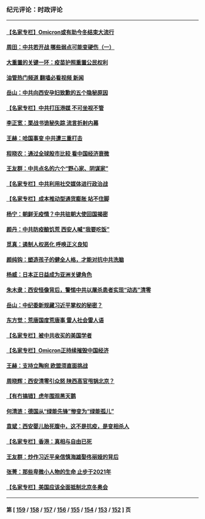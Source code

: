 ### 纪元评论：时政评论
---
#### [【名家专栏】Omicron或有助今冬结束大流行](../../pages/nsc1025/n13491194.md?01100330) 
#### [周田：中共若开战 哪些弱点可能变硬伤（一）](../../pages/nsc1025/n13491030.md?01100330) 
#### [大重置的关键一环：疫苗护照重置公民权利](../../pages/nsc1025/n13490962.md?01100330) 
#### [油管热门频道 翻墙必看视频 新闻](ok?01100330)
#### [岳山：中共向西安孕妇致歉的五个隐秘原因](../../pages/nsc1025/n13490770.md?01100330) 
#### [【名家专栏】中共打压港媒 不可坐视不管](../../pages/nsc1025/n13490471.md?01100330) 
#### [李正宽：栗战书诡秘失踪 流言折射内幕](../../pages/nsc1025/n13490019.md?01100330) 
#### [王赫：哈国事变 中共遭三重打击](../../pages/nsc1025/n13489399.md?01100330) 
#### [程晓农：通过全球股市比较 看中国经济衰微](../../pages/nsc1025/n13489223.md?01100330) 
#### [王友群：中共点名的六个“野心家、阴谋家”](../../pages/nsc1025/n13489448.md?01100330) 
#### [【名家专栏】中共利用社交媒体进行政治战](../../pages/nsc1025/n13488559.md?01100330) 
#### [【名家专栏】成本推动型通货膨胀 站不住脚](../../pages/nsc1025/n13488716.md?01100330) 
#### [杨宁：朝鲜无疫情？中共驻朝大使回国揭密](../../pages/nsc1025/n13489104.md?01100330) 
#### [颜丹：中共防疫酿饥荒 西安人喊“我要吃饭”](../../pages/nsc1025/n13489064.md?01100330) 
#### [觅真：遏制人权恶化 呼唤正义良知](../../pages/nsc1025/n13488648.md?01100330) 
#### [颜纯钩：塑造孩子的健全人格，才能对抗中共洗脑](../../pages/nsc1025/n13488545.md?01100330) 
#### [杨威：日本正日益成为亚洲关键角色](../../pages/nsc1025/n13487497.md?01100330) 
#### [朱木隶：西安怪像背后，警惕中共以屠杀患者实现“动态”清零](../../pages/nsc1025/n13486898.md?01100330) 
#### [岳山：中纪委新规藏习近平掌权的秘密？](../../pages/nsc1025/n13486505.md?01100330) 
#### [东方觉：荒唐国度荒唐事 雷人社会雷人语](../../pages/nsc1025/n13486754.md?01100330) 
#### [【名家专栏】被中共收买的美国学者](../../pages/nsc1025/n13486382.md?01100330) 
#### [【名家专栏】Omicron正持续摧毁中国经济](../../pages/nsc1025/n13486168.md?01100330) 
#### [王赫：支持立陶宛 欧盟须直面挑战](../../pages/nsc1025/n13484994.md?01100330) 
#### [周晓辉：西安清零引众怒 陕西高官甩锅北京？](../../pages/nsc1025/n13484627.md?01100330) 
#### [【有冇搞错】虎年围观黑天鹅](../../pages/nsc1025/n13484632.md?01100330) 
#### [何清涟：德国从“绿能先锋”惨变为“绿能孤儿”](../../pages/nsc1025/n13486060.md?01100330) 
#### [袁斌：西安婴儿胎死腹中，这不是抗疫，是变相杀人](../../pages/nsc1025/n13485938.md?01100330) 
#### [【名家专栏】香港：真相与自由已死](../../pages/nsc1025/n13483739.md?01100330) 
#### [王友群：炒作习近平亲信慎海雄娶佟丽娅的背后](../../pages/nsc1025/n13484511.md?01100330) 
#### [张菁：那些卑微小人物的生命 止步于2021年](../../pages/nsc1025/n13484570.md?01100330) 
#### [【名家专栏】美国应该全面抵制北京冬奥会](../../pages/nsc1025/n13483748.md?01100330) 

---
#### 第 [ [159](./159.md?01100330) / [158](./158.md?01100330) / [157](./157.md?01100330) / [156](./156.md?01100330) / [155](./155.md?01100330) / [154](./154.md?01100330) / [153](./153.md?01100330) / [152](./152.md?01100330) ] 页
